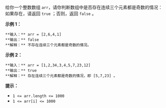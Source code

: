 给你一个整数数组 `arr`，请你判断数组中是否存在连续三个元素都是奇数的情况：如果存在，请返回 `true` ；否则，返回 `false` 。



**示例 1：**

    
    
    **输入：** arr = [2,6,4,1]
    **输出：** false
    **解释：** 不存在连续三个元素都是奇数的情况。
    

**示例 2：**

    
    
    **输入：** arr = [1,2,34,3,4,5,7,23,12]
    **输出：** true
    **解释：** 存在连续三个元素都是奇数的情况，即 [5,7,23] 。
    



**提示：**

  * `1 <= arr.length <= 1000`
  * `1 <= arr[i] <= 1000`

